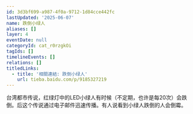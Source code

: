 ```yaml
---
id: 3d3bf699-a987-4f0a-9712-1d84cce442fc
lastUpdated: '2025-06-07'
name: 跌倒小绿人
aliases: []
layer: 4
eventDate: null
categoryId: cat_r0rzgkOi
tagIds: []
timelineEvents: []
relations: []
titledLinks:
  - title: '相關連結: 跌倒小绿人'
    url: tieba.baidu.com/p/9185327219
---
```

台湾都市传说，红绿灯中的LED小绿人有时候（不定期，也许是每20次）会跌倒。后这个传说通过电子邮件迅速传播。有人说看到小绿人跌倒的人会倒霉。
